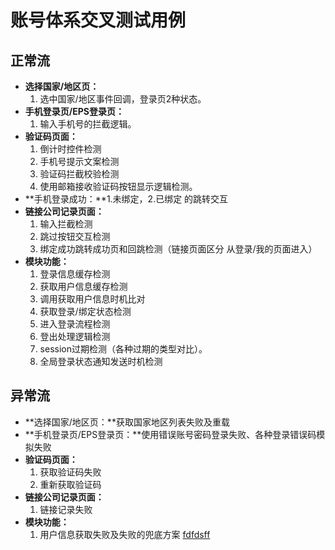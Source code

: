 # 账号体系交叉测试用例

## 正常流
* **选择国家/地区页：**
    1. 选中国家/地区事件回调，登录页2种状态。
* **手机登录页/EPS登录页：**
    1. 输入手机号的拦截逻辑。
* **验证码页面：**
    1. 倒计时控件检测
    2. 手机号提示文案检测
    3. 验证码拦截校验检测
    4. 使用邮箱接收验证码按钮显示逻辑检测。
* **手机登录成功：**1.未绑定，2.已绑定 的跳转交互
* **链接公司记录页面：**
    1. 输入拦截检测
    2. 跳过按钮交互检测
    3. 绑定成功跳转成功页和回跳检测（链接页面区分 从登录/我的页面进入）
* **模块功能：**
    1. 登录信息缓存检测
    2. 获取用户信息缓存检测
    3. 调用获取用户信息时机比对
    4. 获取登录/绑定状态检测
    5. 进入登录流程检测
    6. 登出处理逻辑检测
    7. session过期检测（各种过期的类型对比）。
    8. 全局登录状态通知发送时机检测

## 异常流
* **选择国家/地区页：**获取国家地区列表失败及重载
* **手机登录页/EPS登录页：**使用错误账号密码登录失败、各种登录错误码模拟失败
* **验证码页面：**
    1. 获取验证码失败
    2. 重新获取验证码
* **链接公司记录页面：**
    1. 链接记录失败
* **模块功能：**
    1. 用户信息获取失败及失败的兜底方案
    [fdfdsff](www.baidu.com)